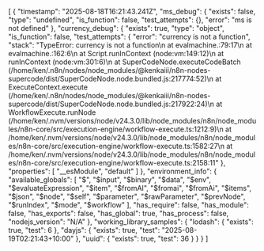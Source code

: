 [
  {
    "timestamp": "2025-08-18T16:21:43.241Z",
    "ms_debug": {
      "exists": false,
      "type": "undefined",
      "is_function": false,
      "test_attempts": {},
      "error": "ms is not defined"
    },
    "currency_debug": {
      "exists": true,
      "type": "object",
      "is_function": false,
      "test_attempts": {
        "error": "currency is not a function",
        "stack": "TypeError: currency is not a function\n    at evalmachine.<anonymous>:79:17\n    at evalmachine.<anonymous>:162:6\n    at Script.runInContext (node:vm:149:12)\n    at runInContext (node:vm:301:6)\n    at SuperCodeNode.executeCodeBatch (/home/ken/.n8n/nodes/node_modules/@kenkaiii/n8n-nodes-supercode/dist/SuperCodeNode.node.bundled.js:217774:52)\n    at ExecuteContext.execute (/home/ken/.n8n/nodes/node_modules/@kenkaiii/n8n-nodes-supercode/dist/SuperCodeNode.node.bundled.js:217922:24)\n    at WorkflowExecute.runNode (/home/ken/.nvm/versions/node/v24.3.0/lib/node_modules/n8n/node_modules/n8n-core/src/execution-engine/workflow-execute.ts:1212:9)\n    at /home/ken/.nvm/versions/node/v24.3.0/lib/node_modules/n8n/node_modules/n8n-core/src/execution-engine/workflow-execute.ts:1582:27\n    at /home/ken/.nvm/versions/node/v24.3.0/lib/node_modules/n8n/node_modules/n8n-core/src/execution-engine/workflow-execute.ts:2158:11"
      },
      "properties": [
        "__esModule",
        "default"
      ]
    },
    "environment_info": {
      "available_globals": [
        "$",
        "$input",
        "$binary",
        "$data",
        "$env",
        "$evaluateExpression",
        "$item",
        "$fromAI",
        "$fromai",
        "$fromAi",
        "$items",
        "$json",
        "$node",
        "$self",
        "$parameter",
        "$rawParameter",
        "$prevNode",
        "$runIndex",
        "$mode",
        "$workflow"
      ],
      "has_require": false,
      "has_module": false,
      "has_exports": false,
      "has_global": true,
      "has_process": false,
      "nodejs_version": "N/A"
    },
    "working_library_samples": {
      "lodash": {
        "exists": true,
        "test": 6
      },
      "dayjs": {
        "exists": true,
        "test": "2025-08-19T02:21:43+10:00"
      },
      "uuid": {
        "exists": true,
        "test": 36
      }
    }
  }
]
